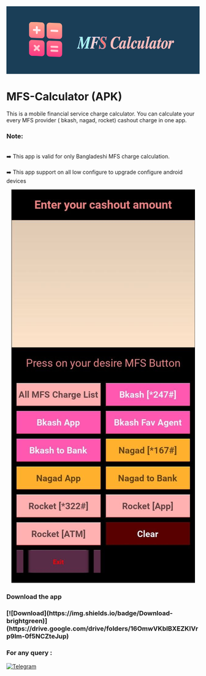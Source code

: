 <div aligb = "center">

<img src = "https://github.com/nh-404/MFS-Calculator/blob/1f0755fe076a9cd369f32cd703c07157036fe3ca/mfsCal.png">

</div>

# MFS-Calculator (APK)

This is a mobile financial service charge calculator. You can calculate your every MFS provider ( bkash, nagad, rocket) cashout charge in one app. 

### Note:

<br> ➡️ This app is valid for only Bangladeshi MFS charge calculation. </br>
<br> ➡️ This app support on all low configure to upgrade configure android devices </br>


<div align= "center">
  
<img src = "https://github.com/nh-404/MFS-Calculator/blob/fc039bd162056dd460474fcf947c465375c32f14/MFS%20SS.jpg">
 
</div>

### Download the app

<h3>[![Download](https://img.shields.io/badge/Download-brightgreen)](https://drive.google.com/drive/folders/16OmwVKblBXEZKIVrp9lm-0f5NCZteJup)</h3>
  
### For any query :

[![Telegram](https://img.shields.io/badge/Telegram-blue?style=for-the-badge&logo=telegram&logoColor=white)](https://t.me/nh_404)

